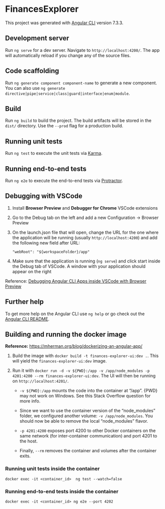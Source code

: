 # FinancesExplorer

This project was generated with [Angular CLI](https://github.com/angular/angular-cli) version 7.3.3.

## Development server

Run `ng serve` for a dev server. Navigate to `http://localhost:4200/`. The app will automatically reload if you change any of the source files.

## Code scaffolding

Run `ng generate component component-name` to generate a new component. You can also use `ng generate directive|pipe|service|class|guard|interface|enum|module`.

## Build

Run `ng build` to build the project. The build artifacts will be stored in the `dist/` directory. Use the `--prod` flag for a production build.

## Running unit tests

Run `ng test` to execute the unit tests via [Karma](https://karma-runner.github.io).

## Running end-to-end tests

Run `ng e2e` to execute the end-to-end tests via [Protractor](http://www.protractortest.org/).

## Debugging with VSCode

1. Install **Browser Preview** and **Debugger for Chrome** VSCode extensions
2. Go to the Debug tab on the left and add a new Configuration -> Browser Preview
3. On the launch.json file that will open, change the URL for the one where the application will be running (usually `http://localhost:4200`) and add the following new field after URL:

    ```"webRoot": "${workspaceFolder}/app"```

4. Make sure that the application is running (`ng serve`) and click start inside the Debug tab of VSCode. A window with your application should appear on the right

Reference: [Debugging Angular CLI Apps inside VSCode with Browser Preview](https://medium.com/@MarkPieszak/debugging-angular-cli-inside-vscode-with-browser-preview-8dcc4b18ed64)

## Further help

To get more help on the Angular CLI use `ng help` or go check out the [Angular CLI README](https://github.com/angular/angular-cli/blob/master/README.md).

## Building and running the docker image

**Reference:** https://mherman.org/blog/dockerizing-an-angular-app/

1. Build the image with `docker build -t finances-explorer-ui:dev .`. This will yield the `finances-explorer-ui:dev` image.

2. Run it with `docker run -d -v ${PWD}:/app -v /app/node_modules -p 4201:4200 --rm finances-explorer-ui:dev`. The UI will then be running on `http://localhost:4201/`.

   * `-v ${PWD}:/app` mounts the code into the container at “/app”. {PWD} may not work on Windows. See this Stack Overflow question for more info.

   * Since we want to use the container version of the “node_modules” folder, we configured another volume: `-v /app/node_modules`. You should now be able to remove the local “node_modules” flavor.

   * `-p 4201:4200` exposes port 4200 to other Docker containers on the same network (for inter-container communication) and port 4201 to the host.

   * Finally, `--rm` removes the container and volumes after the container exits.

### Running unit tests inside the container

```
docker exec -it <container_id>  ng test --watch=false
```

### Running end-to-end tests inside the container

```
docker exec -it <container_id> ng e2e --port 4202
```
